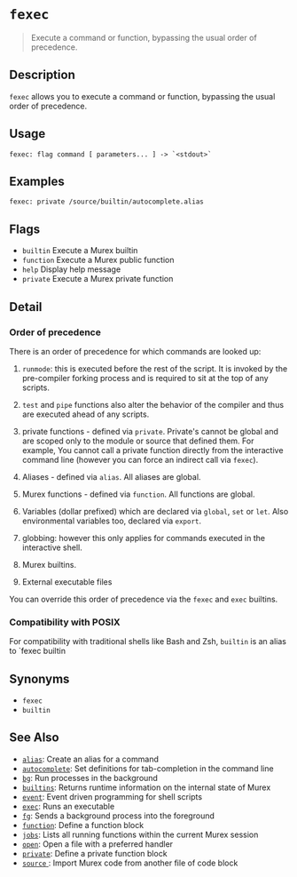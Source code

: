 # `fexec`

> Execute a command or function, bypassing the usual order of precedence.

## Description

`fexec` allows you to execute a command or function, bypassing the usual order
of precedence.

## Usage

    fexec: flag command [ parameters... ] -> `<stdout>`

## Examples

    fexec: private /source/builtin/autocomplete.alias

## Flags

- `builtin`
  Execute a Murex builtin
- `function`
  Execute a Murex public function
- `help`
  Display help message
- `private`
  Execute a Murex private function

## Detail

### Order of precedence

There is an order of precedence for which commands are looked up:

1. `runmode`: this is executed before the rest of the script. It is invoked by
   the pre-compiler forking process and is required to sit at the top of any
   scripts.

1. `test` and `pipe` functions also alter the behavior of the compiler and thus
   are executed ahead of any scripts.

1. private functions - defined via `private`. Private's cannot be global and
   are scoped only to the module or source that defined them. For example, You
   cannot call a private function directly from the interactive command line
   (however you can force an indirect call via `fexec`).

1. Aliases - defined via `alias`. All aliases are global.

1. Murex functions - defined via `function`. All functions are global.

1. Variables (dollar prefixed) which are declared via `global`, `set` or `let`.
   Also environmental variables too, declared via `export`.

1. globbing: however this only applies for commands executed in the interactive
   shell.

1. Murex builtins.

1. External executable files

You can override this order of precedence via the `fexec` and `exec` builtins.

### Compatibility with POSIX

For compatibility with traditional shells like Bash and Zsh, `builtin` is an
alias to `fexec builtin

## Synonyms

- `fexec`
- `builtin`

## See Also

- [`alias`](./alias.md):
  Create an alias for a command
- [`autocomplete`](./autocomplete.md):
  Set definitions for tab-completion in the command line
- [`bg`](./bg.md):
  Run processes in the background
- [`builtins`](./runtime.md):
  Returns runtime information on the internal state of Murex
- [`event`](./event.md):
  Event driven programming for shell scripts
- [`exec`](./exec.md):
  Runs an executable
- [`fg`](./fg.md):
  Sends a background process into the foreground
- [`function`](./function.md):
  Define a function block
- [`jobs`](./fid-list.md):
  Lists all running functions within the current Murex session
- [`open`](./open.md):
  Open a file with a preferred handler
- [`private`](./private.md):
  Define a private function block
- [`source` ](./source.md):
  Import Murex code from another file of code block
